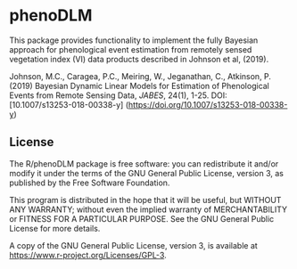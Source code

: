 # phenoDLM

This package provides functionality to implement the fully Bayesian approach for phenological event estimation from remotely sensed vegetation index (VI) data products described in Johnson et al, (2019).

Johnson, M.C., Caragea, P.C., Meiring, W., Jeganathan, C., Atkinson, P. (2019) Bayesian Dynamic Linear Models for Estimation of Phenological Events from Remote Sensing Data, *JABES*, 24(1), 1-25. DOI: [10.1007/s13253-018-00338-y] (https://doi.org/10.1007/s13253-018-00338-y)

## License
The R/phenoDLM package is free software: you can redistribute it and/or modify
    it under the terms of the GNU General Public License, version 3, as published by
    the Free Software Foundation.

This program is distributed in the hope that it will be useful,
    but WITHOUT ANY WARRANTY; without even the implied warranty of
    MERCHANTABILITY or FITNESS FOR A PARTICULAR PURPOSE.  See the
    GNU General Public License for more details.

A copy of the GNU General Public License, version 3, is available at https://www.r-project.org/Licenses/GPL-3.


